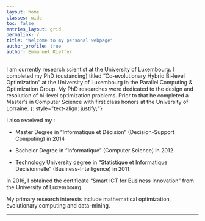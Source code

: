 ```yaml
---
layout: home
classes: wide
toc: false
entries_layout: grid
permalink: /
title: "Welcome to my personal webpage"
author_profile: true
author: Emmanuel Kieffer
---
```


I am currently research scientist at the University of Luxembourg. I completed my PhD (oustanding) titled “Co-evolutionary Hybrid Bi-level Optimization” at the University of Luxembourg in the Parallel Computing & Optimization Group. My PhD researches were dedicated to the design and resolution of bi-level optimization problems.
Prior to that he completed a Master’s in Computer Science with first class honors at the University of Lorraine.
{: style="text-align: justify;"}


I also received my :

* Master Degree in “Informatique et Décision” (Decision-Support Computing) in 2014

* Bachelor Degree in “Informatique” (Computer Science) in 2012

* Technology University degree in “Statistique et Informatique Décisionnelle” (Business-Intelligence) in 2011

In 2016, I obtained the certificate “Smart ICT for Business Innovation” from the University of Luxembourg.

My primary research interests include mathematical optimization, evolutionary computing and data-mining.

---

